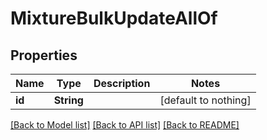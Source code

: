 # MixtureBulkUpdateAllOf


## Properties
Name | Type | Description | Notes
------------ | ------------- | ------------- | -------------
**id** | **String** |  | [default to nothing]


[[Back to Model list]](../README.md#models) [[Back to API list]](../README.md#api-endpoints) [[Back to README]](../README.md)


